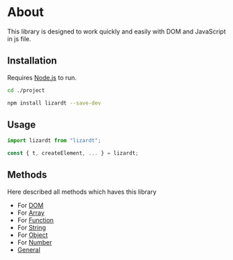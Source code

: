 #  About
This library is designed to work quickly and easily with DOM and JavaScript in js file.

##  Installation
Requires [Node.js](https://nodejs.org/) to run.

```sh
cd ./project

npm install lizardt --save-dev
```

## Usage
```Javascript
import lizardt from "lizardt";

const { t, createElement, ... } = lizardt;
```

##  Methods
Here described all methods which haves this library

- For [DOM](https://github.com/AlexeyYakovlev1/lizardt/tree/master/presentation/dom.md)
- For [Array](https://github.com/AlexeyYakovlev1/lizardt/tree/master/presentation/array.md)
- For [Function](https://github.com/AlexeyYakovlev1/lizardt/tree/master/presentation/func.md)
- For [String](https://github.com/AlexeyYakovlev1/lizardt/tree/master/presentation/string.md)
- For [Object](https://github.com/AlexeyYakovlev1/lizardt/tree/master/presentation/object.md)
- For [Number](https://github.com/AlexeyYakovlev1/lizardt/tree/master/presentation/number.md)
- [General](https://github.com/AlexeyYakovlev1/lizardt/tree/master/presentation/general.md)